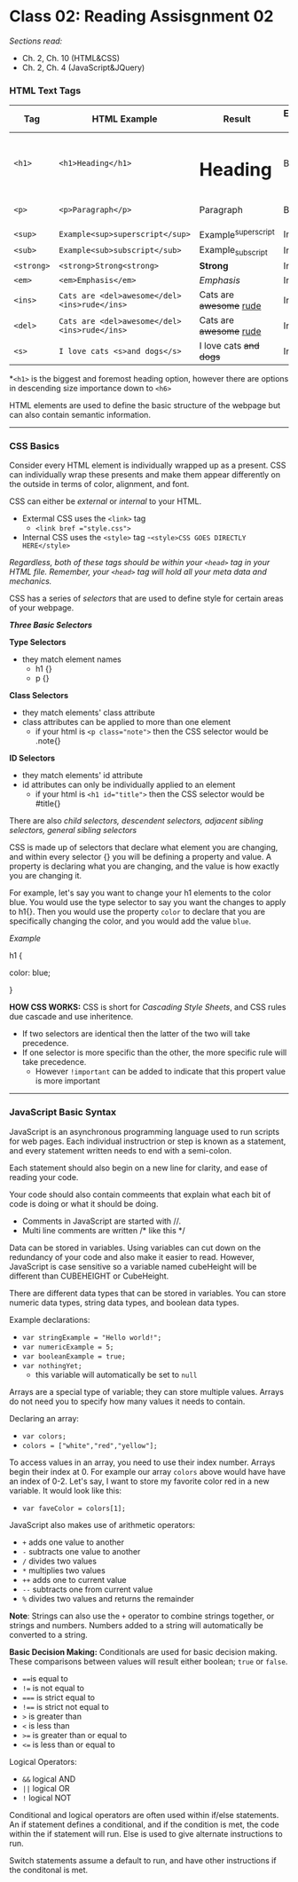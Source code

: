 # Class 02: Reading Assisgnment 02
*Sections read:*
- Ch. 2, Ch. 10 (HTML&CSS)
- Ch. 2, Ch. 4 (JavaScript&JQuery)

### HTML Text Tags

| Tag        | HTML Example                                | Result                                     | Element Type |
|------------|---------------------------------------------|--------------------------------------------|--------------|
| `<h1>`     | `<h1>Heading</h1>`                          | <h1>Heading</h1>                           | Block        |
| `<p>`      | `<p>Paragraph</p>`                          | <p>Paragraph</p>                           | Block        |
| `<sup>`    | `Example<sup>superscript</sup>`             | Example<sup>superscript</sup>              | In line      |
| `<sub>`    | `Example<sub>subscript</sub>`               | Example<sub>subscript</sub>                | In line      |
| `<strong>` | `<strong>Strong<strong>`                    | <strong>Strong</strong>                    | In line      |
| `<em>`     | `<em>Emphasis</em>`                         | <em>Emphasis</em>                          | In line      |
| `<ins>`    | `Cats are <del>awesome</del> <ins>rude</ins>` | Cats are <del>awesome</del> <ins>rude</ins>  | In line      |
| `<del>`    | `Cats are <del>awesome</del> <ins>rude</ins>` | Cats are <del>awesome</del> <ins>rude</ins> | In line      |
| `<s>`      | `I love cats <s>and dogs</s>`               | I love cats <s>and dogs</s>                | In line      |


*`<h1>` is the biggest and foremost heading option, however there are options in descending size importance down to `<h6>`

HTML elements are used to define the basic structure of the webpage but can also contain semantic information. 
<hr/>

### CSS Basics

Consider every HTML element is individually wrapped up as a present. CSS can individually wrap these presents and make them appear differently on the outside in terms of color, alignment, and font. 

CSS can either be *external* or *internal* to your HTML. 
- Extermal CSS uses the `<link>` tag
    - `<link bref ="style.css">`
- Internal CSS uses the `<style>` tag
    -`<style>CSS GOES DIRECTLY HERE</style>`

*Regardless, both of these tags should be within your `<head>` tag in your HTML file. Remember, your `<head>` tag will hold all your meta data and mechanics.*

CSS has a series of *selectors* that are used to define style for certain areas of your webpage. 

***Three Basic Selectors***

**Type Selectors**
- they match element names
    - h1 {}
    - p {}

**Class Selectors**
- they match elements' class attribute
- class attributes can be applied to more than one element
    - if your html is `<p class="note">` then the CSS selector would be .note{}

**ID Selectors**
- they match elements' id attribute
- id attributes can only be individually applied to an element
    - if your html is `<h1 id="title">` then the CSS selector would be #title{}

There are also *child selectors, descendent selectors, adjacent sibling selectors, general sibling selectors*

CSS is made up of selectors that declare what element you are changing, and within every selector {} you will be defining a property and value.  A property is declaring what you are changing, and the value is how exactly you are changing it. 

For example, let's say you want to change your h1 elements to the color blue. You would use the type selector to say you want the changes to apply to h1{}. Then you would use the property `color` to declare that you are specifically changing the color, and you would add the value `blue`. 

*Example* 

h1 {

 color: blue;

}

**HOW CSS WORKS:** CSS is short for *Cascading Style Sheets*, and CSS rules due cascade and use inheritence. 
- If two selectors are identical then the latter of the two will take precedence. 
- If one selector is more specific than the other, the more specific rule will take precedence. 
    - However `!important` can be added to indicate that this propert value is more important


<hr />

### JavaScript Basic Syntax
JavaScript is an asynchronous programming language used to run scripts for web pages. Each individual instructrion or step is known as a statement, and every statement written needs to end with a semi-colon.

Each statement should also begin on a new line for clarity, and ease of reading your code. 

Your code should also contain commeents that explain what each bit of code is doing or what it should be doing. 
- Comments in JavaScript are started with //.  
- Multi line comments are written /* like this */ 

Data can be stored in variables. Using variables can cut down on the redundancy of your code and also make it easier to read. However, JavaScript is case sensitive so a variable named cubeHeight will be different than CUBEHEIGHT or CubeHeight. 

There are different data types that can be stored in variables. You can store numeric data types, string data types, and boolean data types. 

Example declarations:
- `var stringExample = "Hello world!";`
- `var numericExample = 5;`
- `var booleanExample = true;`
- `var nothingYet;` 
    - this variable will automatically be set to `null`

Arrays are a special type of variable; they can store multiple values. Arrays do not need you to specify how many values it needs to contain. 

Declaring an array:
- `var colors;`
- `colors = ["white","red","yellow"];`

To access values in an array, you need to use their index number. Arrays begin their index at 0. For example our array `colors` above would have have an index of 0-2. Let's say, I want to store my favorite color red in a new variable. It would look like this:
- `var faveColor = colors[1];`

JavaScript also makes use of arithmetic operators:
- `+` adds one value to another
- `-` subtracts one value to another
- `/` divides two values
- `*` multiplies two values
- `++` adds one to current value
- `--` subtracts one from current value
- `%` divides two values and returns the remainder

**Note**: Strings can also use the `+` operator to combine strings together, or strings and numbers. Numbers added to a string will automatically be converted to a string. 

**Basic Decision  Making:**
Conditionals are used for basic decision making. These comparisons between values will result either boolean; `true` or `false`. 
- `==`is equal to
- `!=` is not equal to
- `===` is strict equal to
- `!==` is strict not equal to
- `>` is greater than
- `<` is less than
- `>=` is greater than or equal to
- `<=` is less than or equal to

Logical Operators:
- `&&` logical AND
- `||` logical OR
- `!` logical NOT

Conditional and logical operators are often used within if/else statements. An if statement defines a conditional, and if the condition is met, the code within the if statement will run. Else is used to give alternate instructions to run. 

Switch statements assume a default to run, and have other instructions if the conditonal is met. 